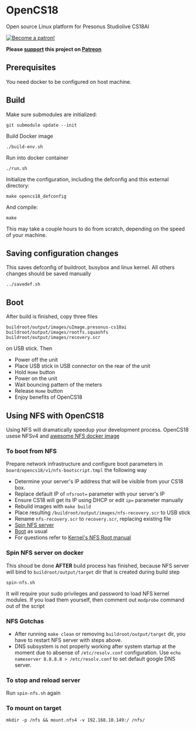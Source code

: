 # OpenCS18

Open source Linux platform for Presonus Studiolive CS18AI

[![Become a patron!](https://c5.patreon.com/external/logo/become_a_patron_button.png)](https://www.patreon.com/bePatron?u=7980870) 

**Please [support](https://www.patreon.com/bePatron?u=7980870) this project on [Patreon](https://www.patreon.com/bePatron?u=7980870)**

## Prerequisites

You need docker to be configured on host machine.

## Build

Make sure submodules are initialized:

	git submodule update --init

Build Docker image

    ./build-env.sh

Run into docker container

    ./run.sh

Initialize the configuration, including the defconfig and this external directory:

	make opencs18_defconfig

And compile:

	make

This may take a couple hours to do from scratch, depending on the speed of your machine.

## Saving configuration changes

This saves defconfig of buildroot, busybox and linux kernel. All others changes should be saved manually

    ../savedef.sh

## Boot

After build is finished, copy three files
   
    buildroot/output/images/uImage.presonus-cs18ai
    buildroot/output/images/rootfs.squashfs
    buildroot/output/images/recovery.scr 

on USB stick. Then

* Power off the unit
* Place USB stick in USB connector on the rear of the unit
* Hold `Home` button
* Power on the unit
* Wait bouncing pattern of the meters
* Release `Home` button
* Enjoy benefits of OpenCS18

## Using NFS with OpenCS18

Using NFS will dramatically speedup your development process. OpenCS18 usese NFSv4 and [awesome NFS docker image](https://github.com/ehough/docker-nfs-server)

### To boot from NFS

Prepare network infrastructure and configure boot parameters in `board/opencs18/v1/nfs-bootscript.tmpl` the following way

* Determine your server's IP address that will be visible from your CS18 box.
* Replace default IP of `nfsroot=` parameter with your server's IP
* Ensure CS18 will get its IP using DHCP or edit `ip=` parameter manually
* Rebuild images with `make build`
* Place resulting `/buildroot/output/images/nfs-recovery.scr` to USB stick
* Rename `nfs-recovery.scr` to  `recovery.scr`, replacing existing file
* [Spin NFS server](#Spin-NFS-server-on-docker)
* [Boot](#boot) as usual
* For questions refer to [Kernel's NFS Root manual](https://www.kernel.org/doc/Documentation/filesystems/nfs/nfsroot.txt)

### Spin NFS server on docker

This shoud be done **AFTER** build process has finished, because NFS server will bind to `buildroot/output/target` dir that is created during build step
	
	spin-nfs.sh

It will require your sudo privileges and password to load NFS kernel modules. If you load them yourself, then comment out `modprobe` command out of the script

### NFS Gotchas

* After running `make clean` or removing `buildroot/output/target` dir, you have to restart NFS server with steps above.
* DNS subsystem is not properly working after system startup at the moment due to absense of `/etc/resolv.conf` configuration. Use `echo nameserver 8.8.8.8 > /etc/resolv.conf` to set default google DNS server.

### To stop and reload server

Run `spin-nfs.sh` again

### To mount on target
```
mkdir -p /nfs && mount.nfs4 -v 192.168.10.149:/ /nfs/
```

